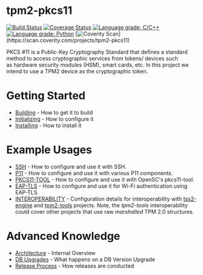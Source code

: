 # tpm2-pkcs11

[![Build Status](https://travis-ci.com/tpm2-software/tpm2-pkcs11.svg?branch=master)](https://travis-ci.com/tpm2-software/tpm2-pkcs11)
[![Coverage Status](https://codecov.io/gh/tpm2-software/tpm2-pkcs11/branch/master/graph/badge.svg)](https://codecov.io/gh/tpm2-software/tpm2-pkcs11)
[![Language grade: C/C++](https://img.shields.io/lgtm/grade/cpp/g/tpm2-software/tpm2-pkcs11.svg?logo=lgtm&logoWidth=18)](https://lgtm.com/projects/g/tpm2-software/tpm2-pkcs11/context:cpp)
[![Language grade: Python](https://img.shields.io/lgtm/grade/python/g/tpm2-software/tpm2-pkcs11.svg?logo=lgtm&logoWidth=18)](https://lgtm.com/projects/g/tpm2-software/tpm2-pkcs11/context:python)
[![Coverity Scan](src="https://img.shields.io/coverity/scan/16909.svg")](https://scan.coverity.com/projects/tpm2-pkcs11)

PKCS #11 is a Public-Key Cryptography Standard that defines a standard method to
access cryptographic services from tokens/ devices such as hardware security
modules (HSM), smart cards, etc. In this project we intend to use a TPM2 device
as the cryptographic token.

# Getting Started

* [Building](/docs/BUILDING.md) - How to get it to build
* [Initializing](/docs/INITIALIZING.md) - How to configure it
* [Installing](/docs/INSTALL.md) - How to install it

# Example Usages
* [SSH](/docs/SSH.md) - How to configure and use it with SSH.
* [P11](/docs/P11.md) - How to configure and use it with various P11 components.
* [PKCS11-TOOL](/docs/PKCS11_TOOL.md) - How to configure and use it with OpenSC's pkcs11-tool.
* [EAP-TLS](/docs/EAP-TLS.md) - How to configure and use it for Wi-Fi authentication using EAP-TLS.
* [INTEROPERABILITY](/docs/INTEROPERABILITY.md) - Configuration details for interoperability with
  [tss2-engine](https://github.com/tpm2-software/tpm2-tss-engine) and
  [tpm2-tools](https://github.com/tpm2-software/tpm2-tools) projects. Note, the *tpm2-tools* interoperability
  could cover other projects that use raw *marshalled* TPM 2.0 structures.

# Advanced Knowledge
* [Architecture](/docs/ARCHITECTURE.md) - Internal Overview
* [DB Upgrades](/docs/DB_UPGRADE.md) - What happens on a DB Version Upgrade
* [Release Process](/docs/RELEASE.md) - How releases are conducted
